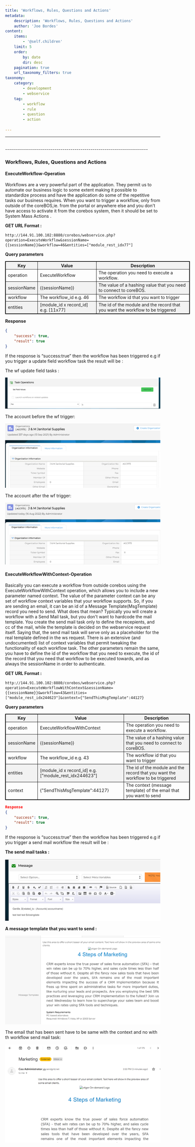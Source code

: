 ```yaml
---
title: 'Workflows, Rules, Questions and Actions'
metadata:
    description: 'Workflows, Rules, Questions and Actions'
    author: 'Joe Bordes'
content:
    items:
        - '@self.children'
    limit: 5
    order:
        by: date
        dir: desc
    pagination: true
    url_taxonomy_filters: true
taxonomy:
    category:
        - development
        - webservice
    tag:
        - workflow
        - rule
        - question
        - action

---
```

---
<br>
------------------------------------------------------------------------

### Workflows, Rules, Questions and Actions
#### ExecuteWorkflow-Operation 

Workflows are a very powerful part of the application. They permit us to automate our business logic to some extent making it possible to standardize process and have the application do some of the repetitive tasks our business requires. When you want to trigger a workflow, only from outside of the coreBOS,ie. from the portal or anywhere else and you don't have access to activate it from the corebos system, then it should be set to System Mass Actions .

**GET URL Format :**
```
http://144.91.100.102:8880/corebos/webservice.php?operation=ExecuteWorkflow&sessionName={{sessionName}}&workflow=46&entities=["module_rest_idx77"]
```

**Query parameters**

<div class="alpha right"></div>

|Key | Value | Description|
|--- | --- | ---|
|operation | ExecuteWorkflow | The operation you need to execute a workflow.|
|sessionName | {{sessionName}} | The value of a hashing value that you need to connect to coreBOS.|
|workflow | The workflow_id e.g. 46 | The workflow id that you want to trigger|
|entities | [module_id x record_id] e.g. [11x77] | The id of the module and the record that you want the workflow to be triggered|

**Response**
```json 
{
    "success": true,
    "result": true
}
```

If the response is “success:true” then the workflow has been triggered e.g if you trigger a update field workflow task the result will be :


The wf update field tasks :

![wf1](wf1.PNG?classes=max)

The account before the wf trigger:

![wf2](wf2.PNG?classes=max)

The account after the wf trigger:

![wf3](wf3.PNG?classes=max)


#### ExecuteWorkflowWithContext-Operation 

Basically you can execute a workflow from outside corebos using the ExecuteWorkflowWithContext operation, which allows you to include a new parameter named context. The value of the parameter context can be any set of workflow context variables that your workflow supports. So, if you are sending an email, it can be an id of a Message Template(MsgTemplate) record you need to send. What does that mean? Typically you will create a workflow with a Send Mail task, but you don't want to hardcode the mail template. You create the send mail task only to define the recepients, and cc of the mail, while the template is decided on the webservice request itself. Saying that, the send mail task will serve only as a placeholder for the real template defined in the ws request.
There is an extensive (and undocumented) list of context variables that permit tweaking the functionality of each workflow task.
The other parameters remain the same, you have to define the id of the workflow that you need to execute, the id of the record that you need that workflow to be executed towards, and as always the sessionName in order to authenticate.


**GET URL Format :**

```
http://144.91.100.102:8880/corebos/webservice.php?operation=ExecuteWorkflowWithContext&sessionName={{sessionName}}&workflow=43&entities=["module_rest_idx244623"]&context={"SendThisMsgTemplate":44127}
```

**Query parameters**
<div class="alpha right"></div>

|Key | Value | Description|
|--- | --- | ---|
|operation | ExecuteWorkflowWithContext | The operation you need to execute a workflow.|
|sessionName | {{sessionName}} | The value of a hashing value that you need to connect to coreBOS.|
|workflow | The workflow_id e.g. 43 | The workflow id that you want to trigger|
|entities | [module_id x record_id] e.g. ["module_rest_idx244623"] | The id of the module and the record that you want the workflow to be triggered|
|context | {"SendThisMsgTemplate":44127} | The context (message template) of the email that you want to send|

```json
Response 
{
    "success": true,
    "result": true
}
```

If the response is “success:true” then the workflow has been triggered e.g if you trigger a send mail workflow the result will be :


**The send mail tasks :**

![sendmail](sendmail1.PNG?classes=max)

**A message template that you want to send :**

![template](msgtemp.PNG?classes=max)

The email that has been sent have to be same with the context and no with th workflow send mail task:

![email](email.PNG?classes=max)



<head>
  <style type="text/css">
    div.alpha + table  { width: 600px; border: 1px solid black }
    div.alpha + table td { border: 1px solid black;border-bottom: 1px solid black; }
    div.alpha + table th { border: 1px solid black;border-bottom: 1px solid black;background-color:#f2f2f2 }
     div.alpha + table tr:nth-child(even) {background: #f2f2f2}

  .max {
  width: 600px ;
 }

[Next](../../13.globalsearch)| Chapter 9: Global Search.




------------------------------------------------------------------------